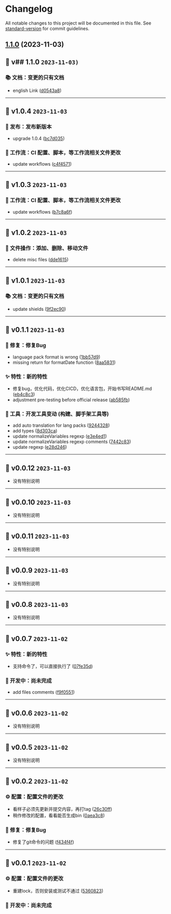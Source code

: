 # Changelog

All notable changes to this project will be documented in this file. See [standard-version](https://github.com/conventional-changelog/standard-version) for commit guidelines.

## [1.1.0](https://github.com/kwooshung/standard-version-helper/compare/v1.0.4...v1.1.0) (2023-11-03)

## 🎉 v## 1.1.0 `2023-11-03)`

### 📚 文档：变更的只有文档

- english Link ([d0543a8](https://github.com/kwooshung/standard-version-helper/commit/d0543a8))

---

## 🎉 v1.0.4 `2023-11-03`

### 🍻 发布：发布新版本

- upgrade 1.0.4 ([bc7d035](https://github.com/kwooshung/standard-version-helper/commit/bc7d035))

### 🔄 工作流：CI 配置、脚本，等工作流相关文件更改

- update workflows ([c4f4571](https://github.com/kwooshung/standard-version-helper/commit/c4f4571))

---

## 🎉 v1.0.3 `2023-11-03`

### 🔄 工作流：CI 配置、脚本，等工作流相关文件更改

- update workflows ([b7c8a6f](https://github.com/kwooshung/standard-version-helper/commit/b7c8a6f))

---

## 🎉 v1.0.2 `2023-11-03`

### 📂 文件操作：添加、删除、移动文件

- delete misc files ([dde1615](https://github.com/kwooshung/standard-version-helper/commit/dde1615))

---

## 🎉 v1.0.1 `2023-11-03`

### 📚 文档：变更的只有文档

- update shields ([9f2ec90](https://github.com/kwooshung/standard-version-helper/commit/9f2ec90))

---

## 🎉 v0.1.1 `2023-11-03`

### 🐛 修复：修复Bug

- language pack format is wrong ([1bb57d9](https://github.com/kwooshung/standard-version-helper/commit/1bb57d9))
- missing return for formatDate function ([8aa5831](https://github.com/kwooshung/standard-version-helper/commit/8aa5831))

### ✨ 特性：新的特性

- 修复bug，优化代码，优化CICD，优化语言包，开始书写README.md ([eb4c8c3](https://github.com/kwooshung/standard-version-helper/commit/eb4c8c3))
- adjustment pre-testing before official release ([ab585fb](https://github.com/kwooshung/standard-version-helper/commit/ab585fb))

### 🚀 工具：开发工具变动 (构建、脚手架工具等)

- add auto translation for lang packs ([9244328](https://github.com/kwooshung/standard-version-helper/commit/9244328))
- add types ([8d303ca](https://github.com/kwooshung/standard-version-helper/commit/8d303ca))
- update normalizeVariables regexp ([e3e4ed1](https://github.com/kwooshung/standard-version-helper/commit/e3e4ed1))
- update normalizeVariables regexp comments ([7442c83](https://github.com/kwooshung/standard-version-helper/commit/7442c83))
- update regexp ([e28d246](https://github.com/kwooshung/standard-version-helper/commit/e28d246))

---

## 🎉 v0.0.12 `2023-11-03`

- 没有特别说明

---

## 🎉 v0.0.10 `2023-11-03`

- 没有特别说明

---

## 🎉 v0.0.11 `2023-11-03`

- 没有特别说明

---

## 🎉 v0.0.9 `2023-11-03`

- 没有特别说明

---

## 🎉 v0.0.8 `2023-11-03`

- 没有特别说明

---

## 🎉 v0.0.7 `2023-11-02`

### ✨ 特性：新的特性

- 支持命令了，可以直接执行了 ([07fe35d](https://github.com/kwooshung/standard-version-helper/commit/07fe35d))

### 🚧 开发中：尚未完成

- add files comments ([f9f0551](https://github.com/kwooshung/standard-version-helper/commit/f9f0551))

---

## 🎉 v0.0.6 `2023-11-02`

- 没有特别说明

---

## 🎉 v0.0.5 `2023-11-02`

- 没有特别说明

---

## 🎉 v0.0.2 `2023-11-02`

### ⚙️ 配置：配置文件的更改

- 看样子必须先更新并提交内容，再打tag ([26c30ff](https://github.com/kwooshung/standard-version-helper/commit/26c30ff))
- 稍作修改的配置，看看能否生成bin ([0aea3c8](https://github.com/kwooshung/standard-version-helper/commit/0aea3c8))

### 🐛 修复：修复Bug

- 修复了git命令的问题 ([f434f4f](https://github.com/kwooshung/standard-version-helper/commit/f434f4f))

---

## 🎉 v0.0.1 `2023-11-02`

### ⚙️ 配置：配置文件的更改

- 重建lock，否则安装或测试不通过 ([5360823](https://github.com/kwooshung/standard-version-helper/commit/5360823))

### 🚧 开发中：尚未完成
